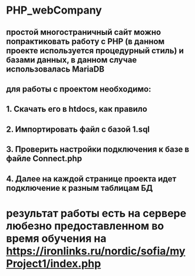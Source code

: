 # PHP_webCompany
## простой многостраничный  сайт  можно попрактиковать работу с PHP (в данном проекте используется процедурный стиль) и базами данных, в данном случае использовалась MariaDB
## для работы с проектом необходимо:
##  1. Скачать его в htdocs, как правило
##  2. Импортировать файл с базой 1.sql
##  3. Проверить настройки подключения к базе в файле Connect.php
##  4. Далее на каждой странице проекта идет подключение к разным таблицам БД

# результат работы есть на сервере любезно предоставленном во время обучения на https://ironlinks.ru/nordic/sofia/myProject1/index.php
